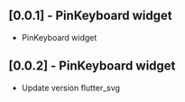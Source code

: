 ## [0.0.1] - PinKeyboard widget

* PinKeyboard widget

## [0.0.2] - PinKeyboard widget

* Update version flutter_svg

